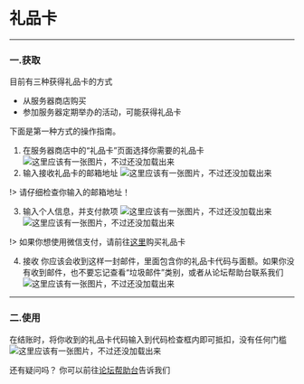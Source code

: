 # 礼品卡


----------
### 一.获取

目前有三种获得礼品卡的方式

 - 从服务器商店购买
 - 参加服务器定期举办的活动，可能获得礼品卡

下面是第一种方式的操作指南。

 1. 在服务器商店中的“礼品卡”页面选择你需要的礼品卡
![这里应该有一张图片，不过还没加载出来](https://docs.usolia.net/img/giftcard-1.png)
 2. 输入接收礼品卡的邮箱地址
![这里应该有一张图片，不过还没加载出来](https://docs.usolia.net/img/giftcard-2.png)

!> 请仔细检查你输入的邮箱地址！

3. 输入个人信息，并支付款项
![这里应该有一张图片，不过还没加载出来](https://docs.usolia.net/img/giftcard-3.png)
![这里应该有一张图片，不过还没加载出来](https://docs.usolia.net/img/giftcard-4.png)

!> 如果你想使用微信支付，请前往[这里](https://afdian.net/@coldplay)购买礼品卡

4. 接收
你应该会收到这样一封邮件，里面包含你的礼品卡代码与面额。如果你没有收到邮件，也不要忘记查看“垃圾邮件”类别，或者从论坛帮助台联系我们
![这里应该有一张图片，不过还没加载出来](https://docs.usolia.net/img/giftcard-5.png)

----------
### 二.使用

在结账时，将你收到的礼品卡代码输入到代码检查框内即可抵扣，没有任何门槛
![这里应该有一张图片，不过还没加载出来](https://docs.usolia.net/img/giftcard-6.png)

还有疑问吗？
你可以前往[论坛帮助台](https://usolia.net/forums/%E5%B8%AE%E5%8A%A9%E5%8F%B0.29/post-thread)告诉我们